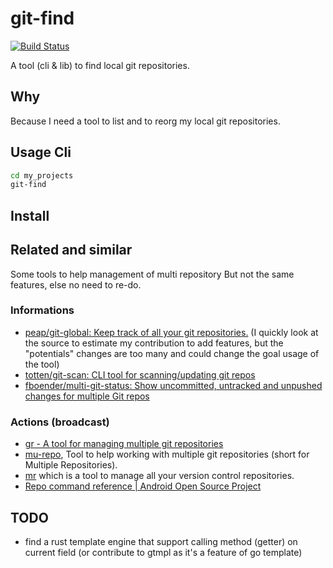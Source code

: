 # git-find

[![Build Status](https://travis-ci.org/davidB/git-find.svg?branch=master)](https://travis-ci.org/davidB/git-find)

A tool (cli & lib) to find local git repositories.

## Why

Because I need a tool to list and to reorg my local git repositories.

## Usage Cli

```sh
cd my_projects
git-find
```

## Install

## Related and similar

Some tools to help management of multi repository
But not the same features, else no need to re-do.

### Informations

* [peap/git-global: Keep track of all your git repositories.](https://github.com/peap/git-global) (I quickly look at the source to estimate my contribution to add features, but the "potentials" changes are too many and could change the goal usage of the tool)
* [totten/git-scan: CLI tool for scanning/updating git repos](https://github.com/totten/git-scan/)
* [fboender/multi-git-status: Show uncommitted, untracked and unpushed changes for multiple Git repos](https://github.com/fboender/multi-git-status)

### Actions (broadcast)

* [gr - A tool for managing multiple git repositories](http://mixu.net/gr/)
* [mu-repo](http://fabioz.github.io/mu-repo/), Tool to help working with multiple git repositories (short for Multiple Repositories).
* [mr](http://myrepos.branchable.com/) which is a tool to manage all your version control repositories.
* [Repo command reference  |  Android Open Source Project](https://source.android.com/setup/develop/repo)

## TODO

* find a rust template engine that support calling method (getter) on current field (or contribute to gtmpl as it's a feature of go template)